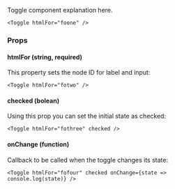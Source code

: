 Toggle component explanation here.

```react
<Toggle htmlFor="foone" />
```

### Props

#### **htmlFor** (string, required)

This property sets the node ID for label and input:

```react
<Toggle htmlFor="fotwo" />
```

#### **checked** (bolean)

Using this prop you can set the initial state as checked:

```react
<Toggle htmlFor="fothree" checked />
```

#### **onChange** (function)

Callback to be called when the toggle changes its state:

```react
<Toggle htmlFor="fofour" checked onChange={state => console.log(state)} />
```
